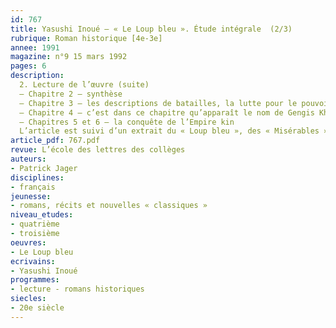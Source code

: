 ```yaml
---
id: 767
title: Yasushi Inoué – « Le Loup bleu ». Étude intégrale  (2/3) 
rubrique: Roman historique [4e-3e]
annee: 1991
magazine: n°9 15 mars 1992
pages: 6
description: 
  2. Lecture de l’œuvre (suite)
  – Chapitre 2 – synthèse
  – Chapitre 3 – les descriptions de batailles, la lutte pour le pouvoir, l’invention de l’écriture
  – Chapitre 4 – c’est dans ce chapitre qu’apparaît le nom de Gengis Khan (travail sur la métonymie et ses dérivés)
  – Chapitres 5 et 6 – la conquête de l’Empire kin
  L’article est suivi d’un extrait du « Loup bleu », des « Misérables », de Hugo, de « La Chartreuse de Parme », de Stendhal…
article_pdf: 767.pdf
revue: L’école des lettres des collèges
auteurs:
- Patrick Jager
disciplines:
- français
jeunesse:
- romans, récits et nouvelles « classiques »
niveau_etudes:
- quatrième
- troisième
oeuvres:
- Le Loup bleu
ecrivains:
- Yasushi Inoué
programmes:
- lecture - romans historiques
siecles:
- 20e siècle
---
```


